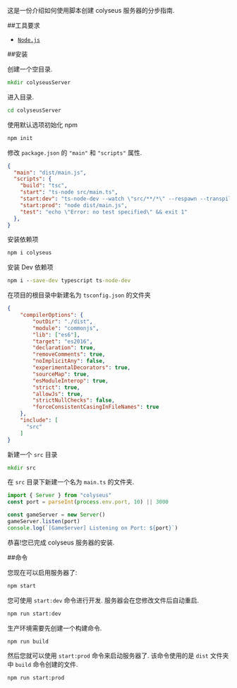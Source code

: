 这是一份介绍如何使用脚本创建 colyseus 服务器的分步指南.

##工具要求

- [`Node.js`](https://nodejs.org/)

##安装

创建一个空目录.
```cmd
mkdir colyseusServer
```

进入目录.
```cmd
cd colyseusServer
```

使用默认选项初始化 npm
```cmd
npm init
```
修改 `package.json` 的 `"main"` 和 `"scripts"` 属性.
```json
{
  "main": "dist/main.js",
  "scripts": {
    "build": "tsc",
    "start": "ts-node src/main.ts",
    "start:dev": "ts-node-dev --watch \"src/**/*\" --respawn --transpile-only src/main.ts ",
    "start:prod": "node dist/main.js",
    "test": "echo \"Error: no test specified\" && exit 1"
  },
}
```

安装依赖项
```cmd
npm i colyseus
```

安装 Dev 依赖项
```cmd
npm i --save-dev typescript ts-node-dev
```

在项目的根目录中新建名为 `tsconfig.json` 的文件夹
```json
{
    "compilerOptions": {
        "outDir": "./dist",
        "module": "commonjs",
        "lib": ["es6"],
        "target": "es2016",
        "declaration": true,
        "removeComments": true,
        "noImplicitAny": false,
        "experimentalDecorators": true,
        "sourceMap": true,
        "esModuleInterop": true,
        "strict": true,
        "allowJs": true,
        "strictNullChecks": false,
        "forceConsistentCasingInFileNames": true
    },
    "include": [
      "src"
    ]
}
```

新建一个 `src` 目录
```cmd
mkdir src
```

在 `src` 目录下新建一个名为 `main.ts` 的文件夹.
```ts
import { Server } from "colyseus"
const port = parseInt(process.env.port, 10) || 3000

const gameServer = new Server()
gameServer.listen(port)
console.log(`[GameServer] Listening on Port: ${port}`)
```

恭喜!您已完成 colyseus 服务器的安装.

##命令

您现在可以启用服务器了:
```cmd
npm start
```

您可使用 `start:dev` 命令进行开发. 服务器会在您修改文件后自动重启.
```cmd
npm run start:dev
```

生产环境需要先创建一个构建命令.
```cmd
npm run build
```

然后您就可以使用 `start:prod` 命令来启动服务器了. 该命令使用的是 `dist` 文件夹中 `build` 命令创建的文件.
```cmd
npm run start:prod
```
